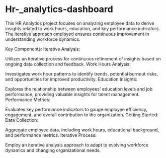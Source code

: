 # Hr-_analytics-dashboard 
This HR Analytics project focuses on analyzing employee data to derive insights related to work hours, education, and key performance indicators. The iterative approach employed ensures continuous improvement in understanding workforce dynamics.

Key Components:
Iterative Analysis:

Utilizes an iterative process for continuous refinement of insights based on ongoing data collection and feedback.
Work Hours Analysis:

Investigates work hour patterns to identify trends, potential burnout risks, and opportunities for improved productivity.
Education Insights:

Explores the relationship between employees' education levels and job performance, providing valuable insights for talent management.
Performance Metrics:

Evaluates key performance indicators to gauge employee efficiency, engagement, and overall contribution to the organization.
Getting Started:
Data Collection:

Aggregate employee data, including work hours, educational background, and performance metrics.
Iterative Process:

Employ an iterative analysis approach to adapt to evolving workforce dynamics and changing organizational needs.

